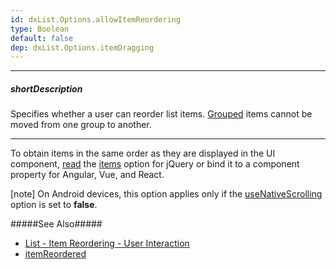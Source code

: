 ```yaml
---
id: dxList.Options.allowItemReordering
type: Boolean
default: false
dep: dxList.Options.itemDragging
---
```

---
##### shortDescription
Specifies whether a user can reorder list items. [Grouped](/api-reference/10%20UI%20Components/dxList/1%20Configuration/grouped.md '/Documentation/ApiReference/UI_Components/dxList/Configuration/#grouped') items cannot be moved from one group to another.

---
To obtain items in the same order as they are displayed in the UI component, [read](/api-reference/10%20UI%20Components/Component/3%20Methods/option(optionName).md '/Documentation/ApiReference/UI_Components/dxList/Methods/#optionoptionName') the [items](/api-reference/10%20UI%20Components/dxList/1%20Configuration/items '/Documentation/ApiReference/UI_Components/dxList/Configuration/items/') option for jQuery or bind it to a component property for Angular, Vue, and React.

[note] On Android devices, this option applies only if the [useNativeScrolling](/api-reference/10%20UI%20Components/dxList/1%20Configuration/useNativeScrolling.md '/Documentation/ApiReference/UI_Components/dxList/Configuration/#useNativeScrolling') option is set to **false**.

#####See Also#####
- [List - Item Reordering - User Interaction](/concepts/05%20Widgets/List/30%20Item%20Reordering/01%20User%20Interaction.md '/Documentation/Guide/Widgets/List/Item_Reordering/#User_Interaction')
- [itemReordered](/api-reference/10%20UI%20Components/dxList/4%20Events/itemReordered.md '/Documentation/ApiReference/UI_Components/dxList/Events/#itemReordered')